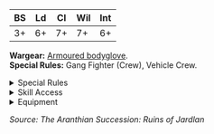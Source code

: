 | BS  | Ld  | Cl  | Wil | Int |
| --- | --- | --- | --- | --- |
| 3+  | 6+  | 7+  | 7+  | 6+  |

**Wargear:** [Armoured bodyglove](/docs/armoury/armour#armoured-bodyglove).  
**Special Rules:** Gang Fighter (Crew), Vehicle Crew.

<details className="">
<summary>Special Rules</summary>

#### Gang Fighter (Crew)

Models with this special rule form the backbone of House Van Saar gangs. The total
number of models with the Gang Fighter (X) special rule in the gang must always be equal to, or higher than,
the total number of models without the Gang Fighter (X) special rule combined, not counting Hangers-on or
Hired Guns.

#### Vehicle Crew

A Van Saar Teknika must always be equipped with a vehicle.

</details>

<details className="">
<summary>Skill Access</summary>

A Van Saar Teknika has access to the following skill sets:

| [Agility](/docs/gang-fighters-and-their-weaponry/skills/#agility) | [Brawn](/docs/gang-fighters-and-their-weaponry/skills/#brawn) | [Combat](/docs/gang-fighters-and-their-weaponry/skills/#combat) | [Cunning](/docs/gang-fighters-and-their-weaponry/skills/#cunning) | [Ferocity](/docs/gang-fighters-and-their-weaponry/skills/#ferocity) | [Leadership](/docs/gang-fighters-and-their-weaponry/skills/#leadership) | [Savant](/docs/gang-fighters-and-their-weaponry/skills/#savant) | [Shooting](/docs/gang-fighters-and-their-weaponry/skills/#shooting) | [Driving](/docs/gang-fighters-and-their-weaponry/skills/#driving) |
| :---------------------------------------------------------------: | :-----------------------------------------------------------: | :-------------------------------------------------------------: | :---------------------------------------------------------------: | :-----------------------------------------------------------------: | :---------------------------------------------------------------------: | :-------------------------------------------------------------: | :-----------------------------------------------------------------: | :---------------------------------------------------------------: |
|                                 -                                 |                               -                               |                                -                                |                                 -                                 |                                  -                                  |                                Secondary                                |                            Secondary                            |                               Primary                               |                              Primary                              |

</details>

<details className="equipment">
<summary>Equipment</summary>

A Van Saar Teknika must be equipped with a vehicle and they may purchase Wargear and weapons from the
Van Saar Teknika equipment list.

- During the course of a campaign, a Van Saar Teknika may be given additional Wargear from this list and the Trading Post.
- During the course of a campaign, a Van Saar Teknika may be given additional weapons from this list and the Pistols section of the Trading Post.
- A Van Saar Teknika may be given a replacement vehicle from either this list or the Trading Post, in which case their existing vehicle (if present) is placed into the gang’s Stash.

#### Van Saar Teknika Equipment Lists

<br />

<details>
<summary>Vehicles</summary>

| Item           |  Credits |
| :------------- | -------: |
| Custom vehicle | variable |
| Ridgerunner    |       95 |
| Rockgrinder    |      145 |
| Wolfquad       |       70 |

</details>

<details>
<summary>Weapons</summary>

| Item            | Credits |
| :-------------- | ------: |
| **PISTOLS**     |
| Laspistol       |       5 |
| Las sub-carbine |      15 |
| Plasma pistol   |      50 |

</details>

<details>
<summary>Wargear</summary>

| Item                   | Credits |
| :--------------------- | ------: |
| **PERSONAL EQUIPMENT** |
| Filter plugs           |      10 |
| Photo-goggles          |      35 |
| Respirator             |      15 |

</details>

</details>

_Source: The Aranthian Succession: Ruins of Jardlan_
